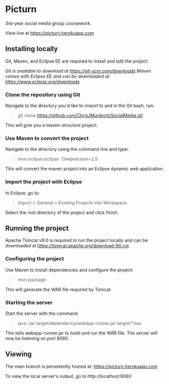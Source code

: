 
# Picturn

3rd-year social media group coursework.

View live at https://picturn.herokuapp.com

## Installing locally

Git, Maven, and Eclipse EE are required to install and edit the project.

*Git is available to download at https://git-scm.com/downloads*
*Maven comes with Eclipse EE and can be downloaded at https://www.eclipse.org/downloads*

### Clone the repository using Git

Navigate to the directory you'd like to import to and in the Git bash, run:

> git clone https://github.com/ChrisJMurdoch/SocialMedia.git

This will give you a maven-structure project.

### Use Maven to convert the project

Navigate to the directory using the command line and type:

> mvn eclipse:eclipse -Dwtpversion=2.0

This will convert the maven project into an Eclipse dynamic web application.

### Import the project with Eclipse

In Eclipse, go to:

> Import > General > Existing Projects into Workspace

Select the root directory of the project and click finish.

## Running the project

Apache Tomcat v9.0 is required to run the project locally and can be downloaded at https://tomcat.apache.org/download-90.cgi

### Configuring the project

Use Maven to install dependencies and configure the project:

> mvn package

This will generate the WAR file required by Tomcat.

### Starting the server

Start the server with the command:

> java -jar target/dependency/webapp-runner.jar target/*.war

This tells webapp-runner.jar to build and run the WAR file.  The server will now be listening on port 8080.

## Viewing

The main branch is persistently hosted at: https://picturn.herokuapp.com

To view the local server's output, go to http://localhost:8080
